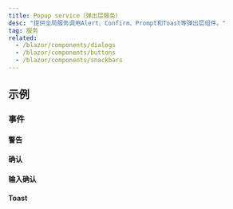 ```yaml
---
title: Popup service（弹出层服务）
desc: "提供全局服务调用Alert、Confirm、Prompt和Toast等弹出层组件。"
tag: 服务
related:
  - /blazor/components/dialogs
  - /blazor/components/buttons
  - /blazor/components/snackbars
---
```


## 示例

### 事件

#### 警告

<masa-example file="Examples.components.popup_service.Alert"></masa-example>

#### 确认

<masa-example file="Examples.components.popup_service.Confirm"></masa-example>

#### 输入确认

<masa-example file="Examples.components.popup_service.Prompt"></masa-example>

#### Toast

<masa-example file="Examples.components.popup_service.Toast"></masa-example>